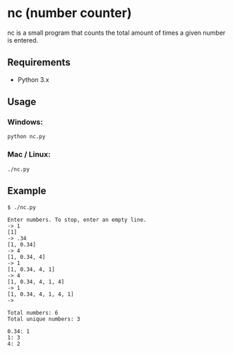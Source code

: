 # nc (number counter)

nc is a small program that counts the total amount of times a given number is 
entered.

## Requirements

- Python 3.x

## Usage

### Windows: 
```
python nc.py
```

### Mac / Linux: 
```
./nc.py
```

## Example

```
$ ./nc.py

Enter numbers. To stop, enter an empty line.
-> 1
[1]
-> .34
[1, 0.34]
-> 4
[1, 0.34, 4]
-> 1
[1, 0.34, 4, 1]
-> 4
[1, 0.34, 4, 1, 4]
-> 1
[1, 0.34, 4, 1, 4, 1]
-> 

Total numbers: 6
Total unique numbers: 3

0.34: 1
1: 3
4: 2
```

